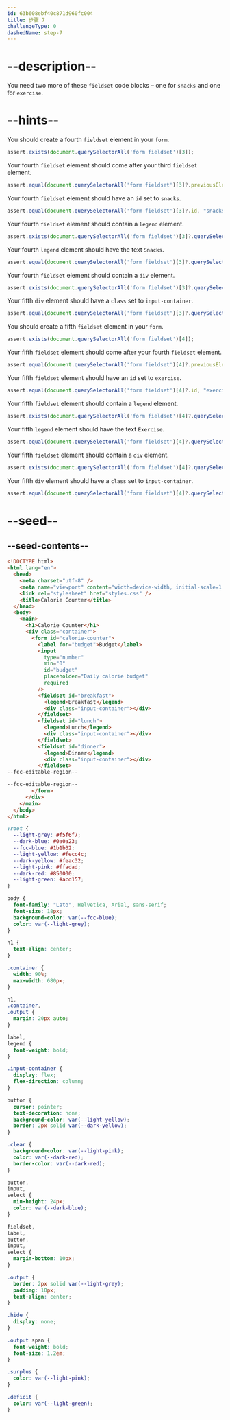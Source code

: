 ```yaml
---
id: 63b608ebf40c871d960fc004
title: 步骤 7
challengeType: 0
dashedName: step-7
---
```


# --description--

You need two more of these `fieldset` code blocks – one for `snacks` and one for `exercise`.

# --hints--

You should create a fourth `fieldset` element in your `form`.

```js
assert.exists(document.querySelectorAll('form fieldset')[3]);
```

Your fourth `fieldset` element should come after your third `fieldset` element.

```js
assert.equal(document.querySelectorAll('form fieldset')[3]?.previousElementSibling?.tagName, "FIELDSET");
```

Your fourth `fieldset` element should have an `id` set to `snacks`.

```js
assert.equal(document.querySelectorAll('form fieldset')[3]?.id, "snacks");
```

Your fourth `fieldset` element should contain a `legend` element.

```js
assert.exists(document.querySelectorAll('form fieldset')[3]?.querySelector('legend'));
```

Your fourth `legend` element should have the text `Snacks`.

```js
assert.equal(document.querySelectorAll('form fieldset')[3]?.querySelector('legend')?.innerText, "Snacks");
```

Your fourth `fieldset` element should contain a `div` element.

```js
assert.exists(document.querySelectorAll('form fieldset')[3]?.querySelector('div'));
```

Your fifth `div` element should have a `class` set to `input-container`.

```js
assert.equal(document.querySelectorAll('form fieldset')[3]?.querySelector('div')?.className, "input-container");
```

You should create a fifth `fieldset` element in your `form`.

```js
assert.exists(document.querySelectorAll('form fieldset')[4]);
```

Your fifth `fieldset` element should come after your fourth `fieldset` element.

```js
assert.equal(document.querySelectorAll('form fieldset')[4]?.previousElementSibling?.tagName, "FIELDSET");
```

Your fifth `fieldset` element should have an `id` set to `exercise`.

```js
assert.equal(document.querySelectorAll('form fieldset')[4]?.id, "exercise");
```

Your fifth `fieldset` element should contain a `legend` element.

```js
assert.exists(document.querySelectorAll('form fieldset')[4]?.querySelector('legend'));
```

Your fifth `legend` element should have the text `Exercise`.

```js
assert.equal(document.querySelectorAll('form fieldset')[4]?.querySelector('legend')?.innerText, "Exercise");
```

Your fifth `fieldset` element should contain a `div` element.

```js
assert.exists(document.querySelectorAll('form fieldset')[4]?.querySelector('div'));
```

Your fifth `div` element should have a `class` set to `input-container`.

```js
assert.equal(document.querySelectorAll('form fieldset')[4]?.querySelector('div')?.className, "input-container");
```

# --seed--

## --seed-contents--

```html
<!DOCTYPE html>
<html lang="en">
  <head>
    <meta charset="utf-8" />
    <meta name="viewport" content="width=device-width, initial-scale=1.0" />
    <link rel="stylesheet" href="styles.css" />
    <title>Calorie Counter</title>
  </head>
  <body>
    <main>
      <h1>Calorie Counter</h1>
      <div class="container">
        <form id="calorie-counter">
          <label for="budget">Budget</label>
          <input
            type="number"
            min="0"
            id="budget"
            placeholder="Daily calorie budget"
            required
          />
          <fieldset id="breakfast">
            <legend>Breakfast</legend>
            <div class="input-container"></div>
          </fieldset>
          <fieldset id="lunch">
            <legend>Lunch</legend>
            <div class="input-container"></div>
          </fieldset>
          <fieldset id="dinner">
            <legend>Dinner</legend>
            <div class="input-container"></div>
          </fieldset>
--fcc-editable-region--

--fcc-editable-region--
        </form>
      </div>
    </main>
  </body>
</html>
```

```css
:root {
  --light-grey: #f5f6f7;
  --dark-blue: #0a0a23;
  --fcc-blue: #1b1b32;
  --light-yellow: #fecc4c;
  --dark-yellow: #feac32;
  --light-pink: #ffadad;
  --dark-red: #850000;
  --light-green: #acd157;
}

body {
  font-family: "Lato", Helvetica, Arial, sans-serif;
  font-size: 18px;
  background-color: var(--fcc-blue);
  color: var(--light-grey);
}

h1 {
  text-align: center;
}

.container {
  width: 90%;
  max-width: 680px;
}

h1,
.container,
.output {
  margin: 20px auto;
}

label,
legend {
  font-weight: bold;
}

.input-container {
  display: flex;
  flex-direction: column;
}

button {
  cursor: pointer;
  text-decoration: none;
  background-color: var(--light-yellow);
  border: 2px solid var(--dark-yellow);
}

.clear {
  background-color: var(--light-pink);
  color: var(--dark-red);
  border-color: var(--dark-red);
}

button,
input,
select {
  min-height: 24px;
  color: var(--dark-blue);
}

fieldset,
label,
button,
input,
select {
  margin-bottom: 10px;
}

.output {
  border: 2px solid var(--light-grey);
  padding: 10px;
  text-align: center;
}

.hide {
  display: none;
}

.output span {
  font-weight: bold;
  font-size: 1.2em;
}

.surplus {
  color: var(--light-pink);
}

.deficit {
  color: var(--light-green);
}
```

```js

```
